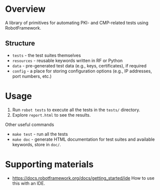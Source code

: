 # Overview
A library of primitives for automating PKI- and CMP-related tests using RobotFramework.

## Structure
- `tests` - the test suites themselves
- `resources` - reusable keywords written in RF or Python
- `data` - pre-generated test data (e.g., keys, certificates), if required
- `config` - a place for storing configuration options (e.g., IP addresses, port numbers, etc.)


# Usage
1. Run `robot tests` to execute all the tests in the `tests/` directory.
2. Explore `report.html` to see the results.


Other useful commands
- `make test` - run all the tests
- `make doc` - generate HTML documentation for test suites and available keywords, store in `doc/`.


# Supporting materials
- https://docs.robotframework.org/docs/getting_started/ide How to use this with an IDE.
